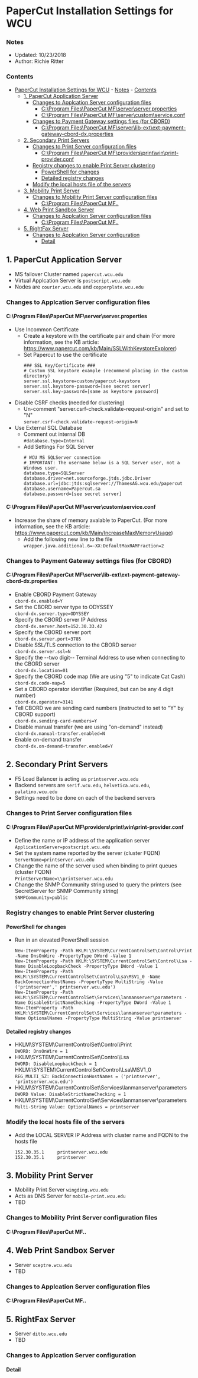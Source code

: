 # PaperCut Installation Settings for WCU

### Notes
- Updated: 10/23/2018
- Author: Richie Ritter

### Contents
- [PaperCut Installation Settings for WCU](#papercut-installation-settings-for-wcu)
        - [Notes](#notes)
        - [Contents](#contents)
    - [1. PaperCut Application Server](#1-papercut-application-server)
        - [Changes to Applcation Server configuration files](#changes-to-applcation-server-configuration-files)
            - [C:\Program Files\PaperCut MF\server\server.properties](#cprogram-filespapercut-mfserverserverproperties)
            - [C:\Program Files\PaperCut MF\server\custom\service.conf](#cprogram-filespapercut-mfservercustomserviceconf)
        - [Changes to Payment Gateway settings files (for CBORD)](#changes-to-payment-gateway-settings-files-for-cbord)
            - [C:\Program Files\PaperCut MF\server\lib-ext\ext-payment-gateway-cbord-dx.properties](#cprogram-filespapercut-mfserverlib-extext-payment-gateway-cbord-dxproperties)
    - [2. Secondary Print Servers](#2-secondary-print-servers)
        - [Changes to Print Server configuration files](#changes-to-print-server-configuration-files)
            - [C:\Program Files\PaperCut MF\providers\print\win\print-provider.conf](#cprogram-filespapercut-mfprovidersprintwinprint-providerconf)
        - [Registry changes to enable Print Server clustering](#registry-changes-to-enable-print-server-clustering)
            - [PowerShell for changes](#powershell-for-changes)
            - [Detailed registry changes](#detailed-registry-changes)
        - [Modify the local hosts file of the servers](#modify-the-local-hosts-file-of-the-servers)
    - [3. Mobility Print Server](#3-mobility-print-server)
        - [Changes to Mobility Print Server configuration files](#changes-to-mobility-print-server-configuration-files)
            - [C:\Program Files\PaperCut MF\..](#cprogram-filespapercut-mf)
    - [4. Web Print Sandbox Server](#4-web-print-sandbox-server)
        - [Changes to Applcation Server configuration files](#changes-to-applcation-server-configuration-files-1)
            - [C:\Program Files\PaperCut MF\..](#cprogram-filespapercut-mf-1)
    - [5. RightFax Server](#5-rightfax-server)
        - [Changes to Applcation Server configuration](#changes-to-applcation-server-configuration)
            - [Detail](#detail)

## 1. PaperCut Application Server
- MS failover Cluster named `papercut.wcu.edu`  
- Virtual Applcation Server is `postscript.wcu.edu`  
- Nodes are `courier.wcu.edu` and `copperplate.wcu.edu`  

### Changes to Applcation Server configuration files

#### C:\Program Files\PaperCut MF\server\server.properties

- Use Incommon Certificate
  - Create a keystore with the certificate pair and chain (For more information, see the KB article: https://www.papercut.com/kb/Main/SSLWithKeystoreExplorer)
  - Set Papercut to use the certificate
    ```
    ### SSL Key/Certificate ###
    # Custom SSL keystore example (recommend placing in the custom directory)
    server.ssl.keystore=custom/papercut-keystore
    server.ssl.keystore-password=[see secret server]
    server.ssl.key-password=[same as keystore password]
    ```
- Disable CSRF checks (needed for clustering)
  - Un-comment "server.csrf-check.validate-request-origin" and set to "N"  
    `server.csrf-check.validate-request-origin=N`
- Use External SQL Database
  - Comment out internal DB  
    `#database.type=Internal` 
  - Add Settings For SQL Server
    ```
    # WCU MS SQLServer connection
    # IMPORTANT: The username below is a SQL Server user, not a Windows user.
    database.type=SQLServer
    database.driver=net.sourceforge.jtds.jdbc.Driver
    database.url=jdbc:jtds:sqlserver://ThamesAG.wcu.edu/papercut
    database.username=Papercut.sa
    database.password=[see secret server]
    ```
#### C:\Program Files\PaperCut MF\server\custom\service.conf

- Increase the share of memory avalable to PaperCut. (For more information, see the KB article: https://www.papercut.com/kb/Main/IncreaseMaxMemoryUsage)  
  - Add the following new line to the file  
    `wrapper.java.additional.6=-XX:DefaultMaxRAMFraction=2`

### Changes to Payment Gateway settings files (for CBORD)

#### C:\Program Files\PaperCut MF\server\lib-ext\ext-payment-gateway-cbord-dx.properties

- Enable CBORD Payment Gateway  
  `cbord-dx.enabled=Y`
- Set the CBORD server type to ODYSSEY  
  `cbord-dx.server.type=ODYSSEY`
- Specify the CBORD server IP Address  
  `cbord-dx.server.host=152.30.33.42`
- Specify the CBORD server port  
  `cbord-dx.server.port=3785` 
- Disable SSL/TLS connection to the CBORD server  
  `cbord-dx.server.ssl=N`
- Specify the --two digit-- Terminal Address to use when connecting to the CBORD server  
  `cbord-dx.location=01`
- Specify the CBORD code map (We are using "5" to indicate Cat Cash)  
  `cbord-dx.code-map=5` 
- Set a CBORD operator identifier (Required, but can be any 4 digit number)  
  `cbord-dx.operator=3141`
- Tell CBORD we are sending card numbers (instructed to set to "Y" by CBORD support)  
  `cbord-dx.sending-card-numbers=Y`
- Disable manual transfer (we are using "on-demand" instead)  
  `cbord-dx.manual-transfer.enabled=N`
- Enable on-demand transfer   
  `cbord-dx.on-demand-transfer.enabled=Y`

## 2. Secondary Print Servers
- F5 Load Balancer is acting as `printserver.wcu.edu`  
- Backend servers are `serif.wcu.edu`, `helvetica.wcu.edu`, `palatino.wcu.edu`  
- Settings need to be done on each of the backend servers  

### Changes to Print Server configuration files

#### C:\Program Files\PaperCut MF\providers\print\win\print-provider.conf

- Define the name or IP address of the application server  
  `ApplicationServer=postscript.wcu.edu`
- Set the system name reported by the server (cluster FQDN)  
  `ServerName=printserver.wcu.edu`
- Change the name of the server used when binding to print queues (cluster FQDN)  
  `PrintServerName=\\printserver.wcu.edu`
- Change the SNMP Community string used to query the printers (see SecretServer for SNMP Community string)  
  `SNMPCommunity=public`

### Registry changes to enable Print Server clustering

#### PowerShell for changes
  - Run in an elevated PowerShell session
    ```
    New-ItemProperty -Path HKLM:\SYSTEM\CurrentControlSet\Control\Print -Name DnsOnWire -PropertyType DWord -Value 1
    New-ItemProperty -Path HKLM:\SYSTEM\CurrentControlSet\Control\Lsa -Name DisableLoopbackCheck -PropertyType DWord -Value 1
    New-ItemProperty -Path HKLM:\SYSTEM\CurrentControlSet\Control\Lsa\MSV1_0 -Name BackConnectionHostNames -PropertyType MultiString -Value ('printserver',' printserver.wcu.edu')
    New-ItemProperty -Path HKLM:\SYSTEM\CurrentControlSet\Services\lanmanserver\parameters -Name DisableStrictNameChecking -PropertyType DWord -Value 1
    New-ItemProperty -Path HKLM:\SYSTEM\CurrentControlSet\Services\lanmanserver\parameters -Name OptionalNames -PropertyType MultiString -Value printserver
    ```
#### Detailed registry changes

- HKLM\SYSTEM\CurrentControlSet\Control\Print  
  `DWORD: DnsOnWire = 1`
- HKLM\SYSTEM\CurrentControlSet\Control\Lsa  
  `DWORD: DisableLoopbackCheck = 1`
  HKLM:\SYSTEM\CurrentControlSet\Control\Lsa\MSV1_0  
  `REG_MULTI_SZ: BackConnectionHostNames = ('printserver', 'printserver.wcu.edu')`
- HKLM\SYSTEM\CurrentControlSet\Services\lanmanserver\parameters  
  `DWORD Value: DisableStrictNameChecking = 1`
- HKLM\SYSTEM\CurrentControlSet\Services\lanmanserver\parameters  
  `Multi-String Value: OptionalNames = printserver`

### Modify the local hosts file of the servers
  - Add the LOCAL SERVER IP Address with cluster name and FQDN to the hosts file
    ```
    152.30.35.1     printserver.wcu.edu
    152.30.35.1     printserver
    ```

## 3. Mobility Print Server
- Mobility Print Server `wingding.wcu.edu`  
- Acts as DNS Server for `mobile-print.wcu.edu`  
- TBD  

### Changes to Mobility Print Server configuration files

#### C:\Program Files\PaperCut MF\..

## 4. Web Print Sandbox Server
- Server `sceptre.wcu.edu`  
- TBD  

### Changes to Applcation Server configuration files

#### C:\Program Files\PaperCut MF\..

## 5. RightFax Server
- Server `ditto.wcu.edu`  
- TBD

### Changes to Applcation Server configuration

#### Detail

